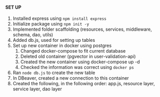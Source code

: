 #### SET UP

1. Installed express using `npm install express`
2. Initialize package using `npm init -y`
3. Implemented folder scaffolding (resources, services, middleware, schema, dao, utils)
4. Added db.js, used for setting up tables
5. Set up new container in docker using postgres
    1. Changed docker-compose to fit current database
    2. Deleted old container (pgvector in user-validation-api)
    3. Created the new container using docker-compose up -d
    4. Checked the information was correct using `docker ps`
6. Ran `node db.js` to create the new table
7. In DBeaver, created a new connection to this container
8. Created the following, in the following order: app.js, resource layer, service layer, dao layer